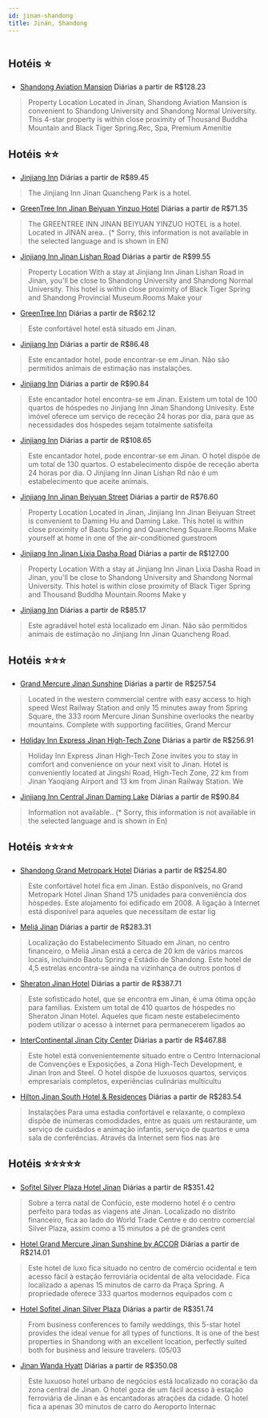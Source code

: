 ```yaml
---
id: jinan-shandong
title: Jinán, Shandong
---
```


<center><img src="https://assets.cosmos-data.com/1/01d954901bb1837f83a97040840a05f7-473089.jpg" alt="" /></center>


## Hotéis ⭐️

-    [Shandong Aviation Mansion](https://www.hurb.com/aud/https://www.hurb.com/hoteis/jinan/shandong-aviation-mansion-JNP-JP138282?cmp=18055) Diárias a partir de R$128.23
   > Property Location Located in Jinan, Shandong Aviation Mansion is convenient to Shandong University and Shandong Normal University. This 4-star property is within close proximity of Thousand Buddha Mountain and Black Tiger Spring.Rec, Spa, Premium Amenitie

## Hotéis ⭐️⭐️

-    [Jinjiang Inn](https://www.hurb.com/aud/https://www.hurb.com/hoteis/jinan/jinjiang-inn-JNP-JP013624?cmp=18055) Diárias a partir de R$89.45
   > The Jinjiang Inn Jinan Quancheng Park is a  hotel.
-    [GreenTree Inn Jinan Beiyuan Yinzuo Hotel](https://www.hurb.com/aud/https://www.hurb.com/hoteis/jinan/greentree-inn-jinan-beiyuan-yinzuo-hotel-JNP-JP160134?cmp=18055) Diárias a partir de R$71.35
   > The GREENTREE INN JINAN BEIYUAN YINZUO HOTEL is a  hotel. Located in JINAN area.. (* Sorry, this information is not available in the selected language and is shown in EN) 
-    [Jinjiang Inn Jinan Lishan Road](https://www.hurb.com/aud/https://www.hurb.com/hoteis/jinan/jinjiang-inn-jinan-lishan-road-JNP-JP160132?cmp=18055) Diárias a partir de R$99.55
   > Property Location With a stay at Jinjiang Inn Jinan Lishan Road in Jinan, you&apos;ll be close to Shandong University and Shandong Normal University. This hotel is within close proximity of Black Tiger Spring and Shandong Provincial Museum.Rooms Make your
-    [GreenTree Inn](https://www.hurb.com/aud/https://www.hurb.com/hoteis/jinan/greentree-inn-JNP-JP798558?cmp=18055) Diárias a partir de R$62.12
   > Este confortável hotel está situado em Jinan. 
-    [Jinjiang Inn](https://www.hurb.com/aud/https://www.hurb.com/hoteis/jinan/jinjiang-inn-JNP-JP02325Y?cmp=18055) Diárias a partir de R$86.48
   > Este encantador hotel, pode encontrar-se em Jinan. Não são permitidos animais de estimação nas instalações. 
-    [Jinjiang Inn](https://www.hurb.com/aud/https://www.hurb.com/hoteis/jinan/jinjiang-inn-JNP-JP163826?cmp=18055) Diárias a partir de R$90.84
   > Este encantador hotel encontra-se em Jinan. Existem um total de 100 quartos de hóspedes no Jinjiang Inn Jinan Shandong Univesity. Este imóvel oferece um serviço de receção 24 horas por dia, para que as necessidades dos hóspedes sejam totalmente satisfeita
-    [Jinjiang Inn](https://www.hurb.com/aud/https://www.hurb.com/hoteis/jinan/jinjiang-inn-JNP-JP034919?cmp=18055) Diárias a partir de R$108.65
   > Este encantador hotel, pode encontrar-se em Jinan. O hotel dispõe de um total de 130 quartos. O estabelecimento dispõe de receção aberta 24 horas por dia. O Jinjiang Inn Jinan Lishan Rd não é um estabelecimento que aceite animais. 
-    [Jinjiang Inn Jinan Beiyuan Street](https://www.hurb.com/aud/https://www.hurb.com/hoteis/jinan/jinjiang-inn-jinan-beiyuan-street-JNP-JP157101?cmp=18055) Diárias a partir de R$76.60
   > Property Location Located in Jinan, Jinjiang Inn Jinan Beiyuan Street is convenient to Daming Hu and Daming Lake. This hotel is within close proximity of Baotu Spring and Quancheng Square.Rooms Make yourself at home in one of the air-conditioned guestroom
-    [Jinjiang Inn Jinan Lixia Dasha Road](https://www.hurb.com/aud/https://www.hurb.com/hoteis/jinan/jinjiang-inn-jinan-lixia-dasha-road-JNP-JP160131?cmp=18055) Diárias a partir de R$127.00
   > Property Location With a stay at Jinjiang Inn Jinan Lixia Dasha Road in Jinan, you&apos;ll be close to Shandong University and Shandong Normal University. This hotel is within close proximity of Black Tiger Spring and Thousand Buddha Mountain.Rooms Make y
-    [Jinjiang Inn](https://www.hurb.com/aud/https://www.hurb.com/hoteis/jinan/jinjiang-inn-JNP-JP035008?cmp=18055) Diárias a partir de R$85.17
   > Este agradável hotel está localizado em Jinan. Não são permitidos animais de estimação no Jinjiang Inn Jinan Quancheng Road. 

## Hotéis ⭐️⭐️⭐️

-    [Grand Mercure Jinan Sunshine](https://www.hurb.com/aud/https://www.hurb.com/hoteis/jinan/grand-mercure-jinan-sunshine-JNP-JP801753?cmp=18055) Diárias a partir de R$257.54
   > Located in the western commercial centre with easy access to high speed West Railway Station and only 15 minutes away from Spring Square, the 333 room Mercure Jinan Sunshine overlooks the nearby mountains. Complete with supporting facilities, Grand Mercur
-    [Holiday Inn Express Jinan High-Tech Zone](https://www.hurb.com/aud/https://www.hurb.com/hoteis/jinan/holiday-inn-express-jinan-high-tech-zone-JNP-JP789334?cmp=18055) Diárias a partir de R$256.91
   > Holiday Inn Express Jinan High-Tech Zone invites you to stay in comfort and convenience on your next visit to Jinan. Hotel is conveniently located at Jingshi Road, High-Tech Zone, 22 km from Jinan Yaoqiang Airport and 13 km from Jinan Railway Station. We 
-    [Jinjiang Inn Central Jinan Daming Lake](https://www.hurb.com/aud/https://www.hurb.com/hoteis/jinan/jinjiang-inn-central-jinan-daming-lake-JNP-JP769852?cmp=18055) Diárias a partir de R$90.84
   > Information not available.. (* Sorry, this information is not available in the selected language and is shown in En) 

## Hotéis ⭐️⭐️⭐️⭐️

-    [Shandong Grand Metropark Hotel](https://www.hurb.com/aud/https://www.hurb.com/hoteis/jinan/shandong-grand-metropark-hotel-JNP-JP351745?cmp=18055) Diárias a partir de R$254.80
   > Este confortável hotel fica em Jinan. Estão disponíveis, no Grand Metropark Hotel Jinan Shand 175 unidades para conveniência dos hóspedes. Este alojamento foi edificado em 2008. A ligação à Internet está disponível para aqueles que necessitam de estar lig
-    [Meliá Jinan](https://www.hurb.com/aud/https://www.hurb.com/hoteis/jinan/melia-jinan-JNP-JP830533?cmp=18055) Diárias a partir de R$283.31
   > Localização do Estabelecimento Situado em Jinan, no centro financeiro, o Meliá Jinan está a cerca de 20 km de vários marcos locais, incluindo Baotu Spring e Estádio de Shandong. Este hotel de 4,5 estrelas encontra-se ainda na vizinhança de outros pontos d
-    [Sheraton Jinan Hotel](https://www.hurb.com/aud/https://www.hurb.com/hoteis/jinan/sheraton-jinan-hotel-JNP-JP195792?cmp=18055) Diárias a partir de R$387.71
   > Este sofisticado hotel, que se encontra em Jinan, é uma ótima opção para famílias. Existem um total de 410 quartos de hóspedes no Sheraton Jinan Hotel. Aqueles que ficam neste estabelecimento podem utilizar o acesso à internet para permanecerem ligados ao
-    [InterContinental Jinan City Center](https://www.hurb.com/aud/https://www.hurb.com/hoteis/jinan/intercontinental-jinan-city-center-JNP-JP02632F?cmp=18055) Diárias a partir de R$467.88
   > Este hotel está convenientemente situado entre o Centro Internacional de Convenções e Exposições, a Zona High-Tech Development, e Jinan Iron and Steel. O hotel dispõe de luxuosos quartos, serviços empresariais completos, experiências culinárias multicultu
-    [Hilton Jinan South Hotel & Residences](https://www.hurb.com/aud/https://www.hurb.com/hoteis/jinan/hilton-jinan-south-hotel-residences-JNP-JP01398Q?cmp=18055) Diárias a partir de R$283.54
   > Instalações
Para uma estadia confortável e relaxante, o complexo dispõe de inúmeras comodidades, entre as quais um restaurante, um serviço de cuidados e animação infantis, serviço de quartos e uma sala de conferências. Através da Internet sem fios nas àre

## Hotéis ⭐️⭐️⭐️⭐️⭐️

-    [Sofitel Silver Plaza Hotel Jinan](https://www.hurb.com/aud/https://www.hurb.com/hoteis/jinan/sofitel-silver-plaza-hotel-jinan-JNP-JP371510?cmp=18055) Diárias a partir de R$351.42
   > Sobre a terra natal de Confúcio, este moderno hotel é o centro perfeito para todas as viagens até Jinan. Localizado no distrito financeiro, fica ao lado do World Trade Centre e do centro comercial Silver Plaza, assim como a 15 minutos a pé de grandes cent
-    [Hotel Grand Mercure Jinan Sunshine by ACCOR](https://www.hurb.com/aud/https://www.hurb.com/hoteis/jinan/hotel-grand-mercure-jinan-sunshine-by-accor-JNP-JP798440?cmp=18055) Diárias a partir de R$214.01
   > Este hotel de luxo fica situado no centro de comércio ocidental e tem acesso fácil à estação ferroviária ocidental de alta velocidade. Fica localizado a apenas 15 minutos de carro da Praça Spring. A propriedade oferece 333 quartos modernos equipados com c
-    [Hotel Sofitel Jinan Silver Plaza](https://www.hurb.com/aud/https://www.hurb.com/hoteis/jinan/hotel-sofitel-jinan-silver-plaza-JNP-JP302310?cmp=18055) Diárias a partir de R$351.74
   > From business conferences to family weddings, this 5-star hotel provides the ideal venue for all types of functions. It is one of the best properties in Shandong with an excellent location, perfectly suited both for business and leisure travelers.  (05/03
-    [Jinan Wanda Hyatt](https://www.hurb.com/aud/https://www.hurb.com/hoteis/jinan/jinan-wanda-hyatt-JNP-JP678063?cmp=18055) Diárias a partir de R$350.08
   > Este luxuoso hotel urbano de negócios está localizado no coração da zona central de Jinan. O hotel goza de um fácil acesso à estação ferroviária de Jinan e às encantadoras atrações da cidade. O hotel fica a apenas 30 minutos de carro do Aeroporto Internac
